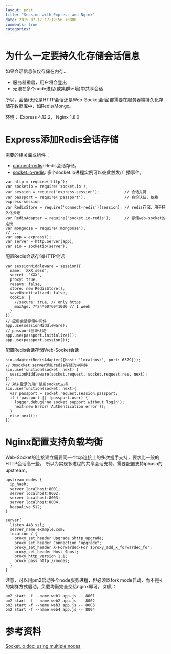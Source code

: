 ```yaml
---
layout: post
title: "Session with Express and Nginx"
date: 2015-07-17 17:12:56 +0800
comments: true
categories:
---
```


# 为什么一定要持久化存储会话信息

如果会话信息仅仅存储在内存...

- 服务器重启，用户将会登出
- 无法在多个node进程(或集群环境)中共享会话

所以，会话(无论是HTTP会话还是Web-Socket会话)都需要在服务器端持久化存储在数据库中，如Redis/Mongo。

环境： Express 4.12.2， Nginx 1.8.0

# Express添加Redis会话存储

需要的相关库或组件：

- [connect-redis](https://www.npmjs.com/package/connect-redis): Redis会话存储。
- [socket.io-redis](https://www.npmjs.com/package/socket.io-redis): 多个socket.io进程实例可以彼此触发/广播事件。

```
var http = require('http');
var socketio = require('socket.io');
var session = require('express-session');           // 会话支持
var passport = require('passport');                 // 身份认证，依赖express-session
var RedisStore = require('connect-redis')(session); // redis存储，用于持久化会话
var RedisAdapter = require('socket.io-redis');      // 存储web-socket的连接
var mongoose = require('mongoose');
// ...
var app = express();
var server = http.Server(app);
var sio = socketio(server);
```

配置Redis会话存储HTTP会话
```
var sessionMiddleware = session({
  name: 'XXX:sess',
  secret: 'XXX',
  proxy: true,
  resave: false,
  store: new RedisStore(),
  saveUninitialized: false,
  cookie: {
    //secure: true, // only https
    maxAge: 7*24*60*60*1000 // 1 week
  }
});
// 应用会话存储中间件
app.use(sessionMiddleware);
// passport登录认证
app.use(passport.initialize());
app.use(passport.session());
```

配置Redis会话存储Web-Socket会话
```
sio.adapter(RedisAdapter({host: 'localhost', port: 6379}));
// 为socket server添加redis存储的中间件
sio.use(function(socket, next) {
  sessionMiddleware(socket.request, socket.request.res, next);
});
// 对未登录的用户禁用socket支持
sio.use(function(socket, next){
  var passport = socket.request.session.passport;
  if (!passport || !passport.user) {
    logger.debug('no socket support without login');
    next(new Error('Authentication error'));
  }
  else next();
});
```


# Nginx配置支持负载均衡

Web-Socket的连接建立需要同一个tcp连接上的多次握手支持，要求比一般的HTTP会话高一些。
所以为实现多进程的共享会话支持，需要配置支持iphash的upstream。

```
upstream nodes {
  ip_hash;
  server localhost:8001;
  server localhost:8002;
  server localhost:8003;
  server localhost:8004;
  keepalive 512;
}

server{
  listen 443 ssl;
  server_name example.com;
  location / {
    proxy_set_header Upgrade $http_upgrade;
    proxy_set_header Connection "upgrade";
    proxy_set_header X-Forwarded-For $proxy_add_x_forwarded_for;
    proxy_set_header Host $host;
    proxy_http_version 1.1;
    proxy_pass http://nodes;
  }
}
```
注意，可以用pm2启动多个node服务进程，但必须以fork mode启动，而不是-i的集群方式启动，负载均衡完全交给nginx即可。
如此：
```
pm2 start -f --name web1 app.js -- 8001
pm2 start -f --name web2 app.js -- 8002
pm2 start -f --name web3 app.js -- 8003
pm2 start -f --name web4 app.js -- 8004
```

# 参考资料
[Socket.io doc: using multiple nodes](http://socket.io/docs/using-multiple-nodes/)
